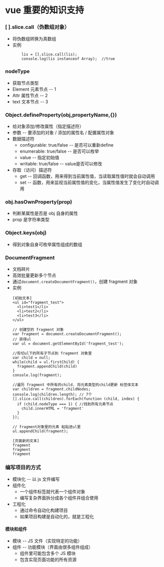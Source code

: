 # vue 重要的知识支持
### [ ].slice.call（伪数组对象）
- 将伪数组转换为真数组
- 实例
	```
		lis = [].slice.call(lis); 
		console.log(lis instanceof Array);  //true
	```

### nodeType 
- 获取节点类型
- Element 元素节点 -- 1
- Attr 属性节点 -- 2
- text 文本节点 -- 3

### Object.defineProperty(obj,propertyName,{})
- 给对象添加/修改属性（指定描述符）
- 参数 -- 要添加的对象 / 添加的属性名 / 配置属性对象
- 数据描述符
	- configurable: true/false -- 是否可以重新define
	- enumerable: true/false -- 是否可以枚举
	- value -- 指定初始值
	- writable: true/false -- value是否可以修改
- 存取（访问）描述符
	- get -- 回调函数，用来得到当前属性值，当读取属性值时就会自动调用
	- set -- 函数，用来监视当前属性值的变化，当属性值发生了变化时自动调用

### obj.hasOwnProperty(prop)
- 判断某属性是否是 obj 自身的属性
- prop 是字符串类型
### Object.keys(obj)
- 得到对象自身可枚举属性组成的数组
### DocumentFragment 
- 文档碎片
- 高效批量更新多个节点
- 通过`document.createDocumentFragment()`，创建 fragment 对象
- 实例
	```
	[初始文本]
	<ul id="fragment_test">
	  <li>test1</li>
	  <li>test2</li>
	  <li>test3</li>
	</ul>

	// 创建空的 fragment 对象
	var fragment = document.createDocumentFragment();
	// 获得ul
 	var ul = document.getElementById('fragment_test');

	//剪切ul下的所有子节点到 fragment 对象里
	var child = null;
	while(child = ul.firstChild) {
	  fragment.appendChild(child)
	}
	console.log(fragment); 
  
    //遍历 fragment 中所有的child. 将元素类型的child更新 标签体文本
    var children = fragment.childNodes;
    console.log(children.length); // 7个
    [].slice.call(children).forEach(function (child, index) {
      if (child.nodeType === 1) { //找到所有元素节点
        child.innerHTML = 'fragment'
      }
    });

    // fragment对象里的元素 粘贴进ul里
    ul.appendChild(fragment);

	[页面新的文本]
	fragment
	fragment
	fragment
	```

### 编写项目的方式
- 模块化 -- 以 js 文件编写
- 组件化
	- 一个组件标签就代表一个组件对象
	- 编写复杂界面拆分成各个组件并组合使用
- 工程化
	- 通过命令自动化构建项目
	- 如果项目构建是自动化的，就是工程化
	
#### 模块和组件
- 模块 -- JS 文件（实现特定的功能）
- 组件 -- 功能模块（界面由很多组件组成）
	- 组件里可能包含多个 JS 模块
	- 包含实现页面功能的所有资源